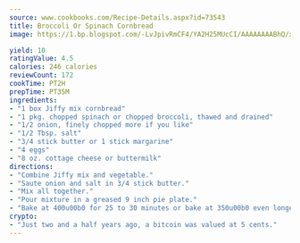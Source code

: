 ```yaml
---
source: www.cookbooks.com/Recipe-Details.aspx?id=73543
title: Broccoli Or Spinach Cornbread
image: https://1.bp.blogspot.com/-LvJpivRmCF4/YA2H25MUcCI/AAAAAAAABhQ/xgndXuMf7Zopp5S4RExCblnSp5YGujfSQCLcBGAsYHQ/s320/8.png

yield: 10
ratingValue: 4.5
calories: 246 calories
reviewCount: 172
cookTime: PT2H
prepTime: PT35M
ingredients:
- "1 box Jiffy mix cornbread"
- "1 pkg. chopped spinach or chopped broccoli, thawed and drained"
- "1/2 onion, finely chopped more if you like"
- "1/2 Tbsp. salt"
- "3/4 stick butter or 1 stick margarine"
- "4 eggs"
- "8 oz. cottage cheese or buttermilk"
directions:
- "Combine Jiffy mix and vegetable."
- "Saute onion and salt in 3/4 stick butter."
- "Mix all together."
- "Pour mixture in a greased 9 inch pie plate."
- "Bake at 400u00b0 for 25 to 30 minutes or bake at 350u00b0 even longer."
crypto:
- "Just two and a half years ago, a bitcoin was valued at 5 cents."
---
```

